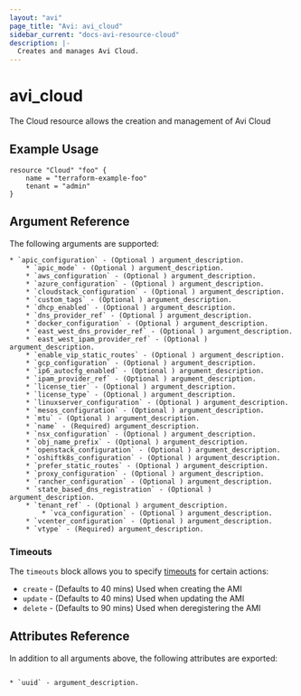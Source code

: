 ```yaml
---
layout: "avi"
page_title: "Avi: avi_cloud"
sidebar_current: "docs-avi-resource-cloud"
description: |-
  Creates and manages Avi Cloud.
---
```


# avi_cloud

The Cloud resource allows the creation and management of Avi Cloud

## Example Usage

```hcl
resource "Cloud" "foo" {
    name = "terraform-example-foo"
    tenant = "admin"
}
```

## Argument Reference

The following arguments are supported:

    * `apic_configuration` - (Optional ) argument_description.
        * `apic_mode` - (Optional ) argument_description.
        * `aws_configuration` - (Optional ) argument_description.
        * `azure_configuration` - (Optional ) argument_description.
        * `cloudstack_configuration` - (Optional ) argument_description.
        * `custom_tags` - (Optional ) argument_description.
        * `dhcp_enabled` - (Optional ) argument_description.
        * `dns_provider_ref` - (Optional ) argument_description.
        * `docker_configuration` - (Optional ) argument_description.
        * `east_west_dns_provider_ref` - (Optional ) argument_description.
        * `east_west_ipam_provider_ref` - (Optional ) argument_description.
        * `enable_vip_static_routes` - (Optional ) argument_description.
        * `gcp_configuration` - (Optional ) argument_description.
        * `ip6_autocfg_enabled` - (Optional ) argument_description.
        * `ipam_provider_ref` - (Optional ) argument_description.
        * `license_tier` - (Optional ) argument_description.
        * `license_type` - (Optional ) argument_description.
        * `linuxserver_configuration` - (Optional ) argument_description.
        * `mesos_configuration` - (Optional ) argument_description.
        * `mtu` - (Optional ) argument_description.
        * `name` - (Required) argument_description.
        * `nsx_configuration` - (Optional ) argument_description.
        * `obj_name_prefix` - (Optional ) argument_description.
        * `openstack_configuration` - (Optional ) argument_description.
        * `oshiftk8s_configuration` - (Optional ) argument_description.
        * `prefer_static_routes` - (Optional ) argument_description.
        * `proxy_configuration` - (Optional ) argument_description.
        * `rancher_configuration` - (Optional ) argument_description.
        * `state_based_dns_registration` - (Optional ) argument_description.
        * `tenant_ref` - (Optional ) argument_description.
            * `vca_configuration` - (Optional ) argument_description.
        * `vcenter_configuration` - (Optional ) argument_description.
        * `vtype` - (Required) argument_description.
    
### Timeouts

The `timeouts` block allows you to specify [timeouts](https://www.terraform.io/docs/configuration/resources.html#timeouts) for certain actions:

* `create` - (Defaults to 40 mins) Used when creating the AMI
* `update` - (Defaults to 40 mins) Used when updating the AMI
* `delete` - (Defaults to 90 mins) Used when deregistering the AMI

## Attributes Reference

In addition to all arguments above, the following attributes are exported:

                                                                                                                            * `uuid` - argument_description.
                

